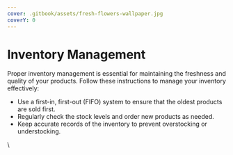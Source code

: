```yaml
---
cover: .gitbook/assets/fresh-flowers-wallpaper.jpg
coverY: 0
---
```


# Inventory Management

Proper inventory management is essential for maintaining the freshness and quality of your products. Follow these instructions to manage your inventory effectively:

* Use a first-in, first-out (FIFO) system to ensure that the oldest products are sold first.
* Regularly check the stock levels and order new products as needed.
* Keep accurate records of the inventory to prevent overstocking or understocking.

\
